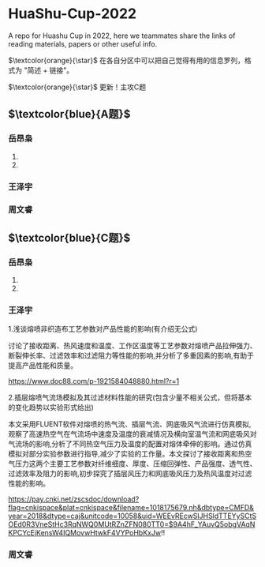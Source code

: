 # HuaShu-Cup-2022
A repo for Huashu Cup in 2022, here we teammates share the links of reading materials, papers or other useful info.

$\textcolor{orange}{\star}$ 在各自分区中可以把自己觉得有用的信息罗列，格式为 "简述 + 链接"。

$\textcolor{orange}{\star}$ 更新！主攻C题

## $\textcolor{blue}{A题}$
### 岳昂枭
1.
2.

### 王泽宇

### 周文睿



## $\textcolor{blue}{C题}$
### 岳昂枭
1.
2.

### 王泽宇
1.浅谈熔喷非织造布工艺参数对产品性能的影响(有介绍无公式)

讨论了接收距离、热风速度和温度、工作区温度等工艺参数对熔喷产品拉伸强力、断裂伸长率、过滤效率和过滤阻力等性能的影响,并分析了多重因素的影响,有助于提高产品性能和质量。

https://www.doc88.com/p-1921584048880.html?r=1

2.插层熔喷气流场模拟及其过滤材料性能的研究(包含少量不相关公式，但将基本的变化趋势以实验形式给出)

本文采用FLUENT软件对熔喷的热气流、插层气流、网底吸风气流进行仿真模拟,观察了高速热空气在气流场中速度及温度的衰减情况及横向室温气流和网底吸风对气流场的影响,分析了不同热空气压力及温度的配置对熔体牵伸的影响。通过仿真模拟对部分实验参数进行指导,减少了实验的工作量。本文探讨了接收距离和热空气压力这两个主要工艺参数对纤维细度、厚度、压缩回弹性、产品强度、透气性、过滤效率及阻力的影响,初步探究了插层风压力和网底吸风压力及热风温度对过滤性能的影响。

https://pay.cnki.net/zscsdoc/download?flag=cnkispace&plat=cnkispace&filename=1018175679.nh&dbtype=CMFD&year=2018&dtype=caj&unitcode=10058&uid=WEEvREcwSlJHSldTTEYySCtSOEd0R3VneStHc3RqNWQ0MUtRZnZFN080TT0=$9A4hF_YAuvQ5obgVAqNKPCYcEjKensW4IQMovwHtwkF4VYPoHbKxJw!!
### 周文睿
